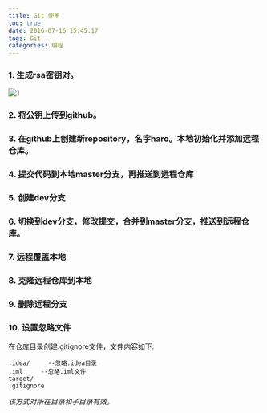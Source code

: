 ```yaml
---
title: Git 使用
toc: true
date: 2016-07-16 15:45:17
tags: Git
categories: 编程
---
```



### 1. 生成rsa密钥对。

![1](http://7xqgix.com1.z0.glb.clouddn.com/1.png)

### 2. 将公钥上传到github。

### 3. 在github上创建新repository，名字haro。本地初始化并添加远程仓库。


### 4. 提交代码到本地master分支，再推送到远程仓库


### 5. 创建dev分支


### 6. 切换到dev分支，修改提交，合并到master分支，推送到远程仓库。


### 7. 远程覆盖本地


### 8. 克隆远程仓库到本地


### 9. 删除远程分支


### 10. 设置忽略文件
在仓库目录创建.gitignore文件，文件内容如下:

	.idea/     --忽略.idea目录
	.iml     --忽略.iml文件  
	target/  
	.gitignore

*该方式对所在目录和子目录有效。*

